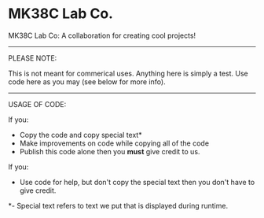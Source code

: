 # MK38C Lab Co.
MK38C Lab Co:
A collaboration for creating cool projects!
___________________________________________
PLEASE NOTE:

This is not meant for commerical uses. Anything here is simply a test. Use code here as you may (see below for more info).
___________________________________________
USAGE OF CODE:

If you:
- Copy the code and copy special text*
- Make improvements on code while copying all of the code
- Publish this code alone
then you **must** give credit to us.

If you:
- Use code for help, but don't copy the special text
then you don't have to give credit.

*- Special text refers to text we put that is displayed during runtime.
